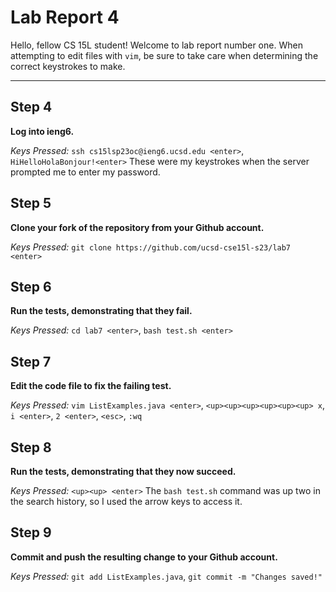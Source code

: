# Lab Report 4
Hello, fellow CS 15L student! Welcome to lab report number one. When attempting to edit files with `vim`, be sure to take care
when determining the correct keystrokes to make.

---

## Step 4
**Log into ieng6.**

*Keys Pressed:* `ssh cs15lsp23oc@ieng6.ucsd.edu <enter>`, `HiHelloHolaBonjour!<enter>` These were my keystrokes when the server prompted me to enter my password.

## Step 5
**Clone your fork of the repository from your Github account.**

*Keys Pressed:* `git clone https://github.com/ucsd-cse15l-s23/lab7 <enter>`

## Step 6
**Run the tests, demonstrating that they fail.**

*Keys Pressed:* `cd lab7 <enter>`, `bash test.sh <enter>`

## Step 7
**Edit the code file to fix the failing test.**

*Keys Pressed:* `vim ListExamples.java <enter>`, `<up><up><up><up><up><up> x`,
`i <enter>`, `2 <enter>`, `<esc>`, `:wq`

## Step 8
**Run the tests, demonstrating that they now succeed.**

*Keys Pressed:* `<up><up> <enter>` The `bash test.sh` command was up two in the search
history, so I used the arrow keys to access it.

## Step 9
**Commit and push the resulting change to your Github account.**

*Keys Pressed:* `git add ListExamples.java`, `git commit -m "Changes saved!"`
